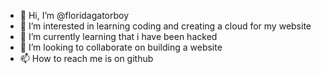 - 👋 Hi, I’m @floridagatorboy
- 👀 I’m interested in learning coding and creating a cloud for my website
- 🌱 I’m currently learning that i have been hacked
- 💞️ I’m looking to collaborate on building a website
- 📫 How to reach me is on github

<!---
floridagatorboy/floridagatorboy is a ✨ special ✨ repository because its `README.md` (this file) appears on your GitHub profile.
You can click the Preview link to take a look at your changes.
--->
